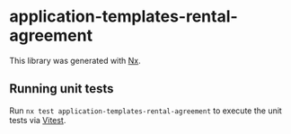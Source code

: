 # application-templates-rental-agreement

This library was generated with [Nx](https://nx.dev).

## Running unit tests

Run `nx test application-templates-rental-agreement` to execute the unit tests via [Vitest](https://vitest.dev/).
